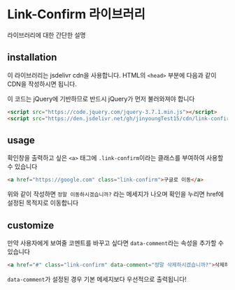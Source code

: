 # Link-Confirm 라이브러리

라이브러리에 대한 간단한 설명

## installation

이 라이브러리는 jsdelivr cdn을 사용합니다.
HTML의 `<head>` 부분에 다음과 같이 CDN을 작성하시면 됩니다.

이 코드는 jQuery에 기반하므로 반드시 jQuery가 먼저 불러와져야 합니다

```html
<script src="https://code.jquery.com/jquery-3.7.1.min.js"></script>
<script src="https://den.jsdelivr.net/gh/jinyoungTest15/cdn/link-confirm/index.js"></script>
```

## usage

확인창을 출력하고 싶은 `<a>` 태그에 `.link-confirm`이라는 클래스를 부여하여 사용할 수 있습니다

```html
<a href="https://google.com" class="link-confirm">구글로 이동</a>
```

위와 같이 작성하면 `정말 이동하시겠습니까?` 라는 메세지가 나오며 확인을 누리면 href에 설정된 목적지로 이동합니다

## customize

만약 사용자에게 보여줄 코멘트를 바꾸고 싶다면 `data-comment`라는 속성을 추가할 수 있습니다

```html
<a href="#" class="link-confirm" data-comment="정말 삭제하시겠습니까?">삭제하기</a>
```

`data-comment`가 설정된 경우 기본 메세지보다 우선적으로 출력됩니다!
